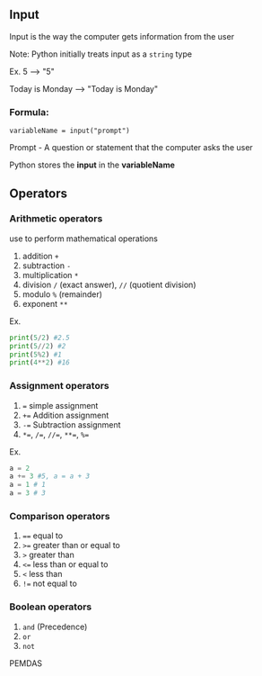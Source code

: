 ## Input
Input is the way the computer gets information from the user

Note: Python initially treats input as a `string` type


Ex.
5 --> "5"

Today is Monday --> "Today is Monday"

### Formula:
`variableName = input("prompt")`

Prompt - A question or statement that the computer asks the user

Python stores the  __input__ in the __variableName__


## Operators
###  Arithmetic operators
use to perform mathematical operations 

1. addition `+`
2. subtraction `-`
3. multiplication `*`
4. division `/` (exact answer), `//` (quotient division)
5. modulo `%` (remainder)
6. exponent `**`

Ex.
```python #code block
print(5/2) #2.5
print(5//2) #2
print(5%2) #1
print(4**2) #16
```

### Assignment operators
1. `=` simple assignment
2. `+=` Addition assignment
3. `-=` Subtraction assignment
4. `*=`, `/=`, `//=`, `**=`, `%=`

Ex.
```python
a = 2
a += 3 #5, a = a + 3 
a = 1 # 1
a = 3 # 3
```
### Comparison operators
1. `==` equal to
2. `>=` greater than or equal to
3. `>` greater than
4. `<=` less than or equal to
5. `<` less than
6. `!=` not equal to

### Boolean operators
1. `and` (Precedence)
2. `or`
3. `not`

PEMDAS